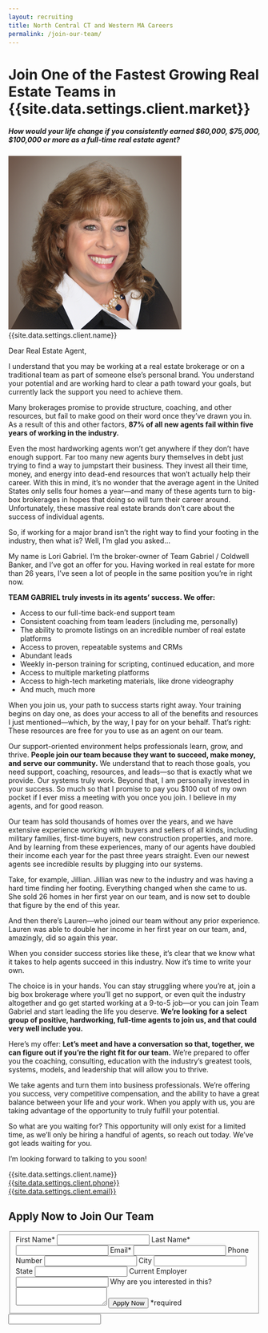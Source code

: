 ```yaml
---
layout: recruiting
title: North Central CT and Western MA Careers
permalink: /join-our-team/
---
```


<div class="recruiting-page">
<h1 class="join-us">Join One of the Fastest Growing Real Estate Teams in {{site.data.settings.client.market}}</h1>
<h5 class="join-us-subtitle">How would your life change if you consistently earned $60,000, $75,000, $100,000 or more as a full-time real estate agent?</h5>
<div class="recruiting-photo">
<span class="client-image-container">
<img src="/img/headshot.png" alt="{{site.data.settings.client.name}}" class="client-image"/>
</span>
<figcaption class="caption">{{site.data.settings.client.name}}</figcaption>
</div>


<p>Dear Real Estate Agent, </p>

<p>I understand that you may be working at a real estate brokerage or on a traditional team as part of someone else’s personal brand. You understand your potential and are working hard to clear a path toward your goals, but currently lack the support you need to achieve them. </p>

<p>Many brokerages promise to provide structure, coaching, and other resources, but fail to make good on their word once they’ve drawn you in. As a result of this and other factors, <strong>87% of all new agents fail within five years of working in the industry.</strong> </p>

<p>Even the most hardworking agents won’t get anywhere if they don’t have enough support. Far too many new agents bury themselves in debt just trying to find a way to jumpstart their business. They invest all their time, money, and energy into dead-end resources that won’t actually help their career. With this in mind, it’s no wonder that the average agent in the United States only sells four homes a year—and many of these agents turn to big-box brokerages in hopes that doing so will turn their career around. Unfortunately, these massive real estate brands don’t care about the success of individual agents. </p>

<p>So, if working for a major brand isn’t the right way to find your footing in the industry, then what is? Well, I’m glad you asked…</p>

<p>My name is Lori Gabriel. I’m the broker-owner of Team Gabriel / Coldwell Banker, and I’ve got an offer for you. Having worked in real estate for more than 26 years, I’ve seen a lot of people in the same position you’re in right now. </p>

<p><strong>TEAM GABRIEL truly invests in its agents’ success. We offer: </strong>
<ul class="indent">
<li>Access to our full-time back-end support team</li>
<li>Consistent coaching from team leaders (including me, personally)</li>
<li>The ability to promote listings on an incredible number of real estate platforms</li>
<li>Access to proven, repeatable systems and CRMs</li>
<li>Abundant leads</li>
<li>Weekly in-person training for scripting, continued education, and more</li>
<li>Access to multiple marketing platforms </li>
<li>Access to high-tech marketing materials, like drone videography</li>
<li>And much, much more</li>
</ul></p>

<p>When you join us, your path to success starts right away. Your training begins on day one, as does your access to all of the benefits and resources I just mentioned—which, by the way, I pay for on your behalf. That’s right: These resources are free for you to use as an agent on our team. </p>

<p>Our support-oriented environment helps professionals learn, grow, and thrive. <strong>People join our team because they want to succeed, make money, and serve our community.</strong> We understand that to reach those goals, you need support, coaching, resources, and leads—so that is exactly what we provide. Our systems truly work. Beyond that, I am personally invested in your success. So much so that I promise to pay you $100 out of my own pocket if I ever miss a meeting with you once you join. I believe in my agents, and for good reason. </p>

<p>Our team has sold thousands of homes over the years, and we have extensive experience working with buyers and sellers of all kinds, including military families, first-time buyers, new construction properties, and more. And by learning from these experiences, many of our agents have doubled their income each year for the past three years straight. Even our newest agents see incredible results by plugging into our systems.</p>

<p>Take, for example, Jillian. Jillian was new to the industry and was having a hard time finding her footing. Everything changed when she came to us. She sold 26 homes in her first year on our team, and is now set to double that figure by the end of this year. </p>

<p>And then there’s Lauren—who joined our team without any prior experience. Lauren was able to double her income in her first year on our team, and, amazingly, did so again this year. </p>

<p>When you consider success stories like these, it’s clear that we know what it takes to help agents succeed in this industry. Now it’s time to write your own.</p>


<p>The choice is in your hands. You can stay struggling where you’re at, join a big box brokerage where you’ll get no support, or even quit the industry altogether and go get started working at a 9-to-5 job—or you can join Team Gabriel and start leading the life you deserve. <strong>We’re looking for a select group of positive, hardworking, full-time agents to join us, and that could very well include you.</strong> </p>

<p>Here’s my offer: <strong>Let’s meet and have a conversation so that, together, we can figure out if you’re the right fit for our team.</strong> We’re prepared to offer you the coaching, consulting, education with the industry’s greatest tools, systems, models, and leadership that will allow you to thrive.</p>

<p>We take agents and turn them into business professionals. We’re offering you success, very competitive compensation, and the ability to have a great balance between your life and your work. When you apply with us, you are taking advantage of the opportunity to truly fulfill your potential. </p>

<p>So what are you waiting for? This opportunity will only exist for a limited time, as we’ll only be hiring a handful of agents, so reach out today. We’ve got leads waiting for you. </p>

<p>I’m looking forward to talking to you soon!</p>

<p>{{site.data.settings.client.name}}<br>
<a href="tel:1-{{site.data.settings.client.phone}}">{{site.data.settings.client.phone}}</a><br>
<a href="mailto:{{site.data.settings.client.email}}">{{site.data.settings.client.email}}</a>
</p>



<h2 class="recruiting">Apply Now to Join Our Team</h2>

<form method="post" class="home-value cta-forms" action="https://formspree.io/{{site.data.settings.client.email}}" onsubmit="return setReturn()">
					<fieldset><label for="firstname">First Name*</label> <input type="text" required="" name="firstname" />
					 <label for="lastname">Last Name*</label> <input type="text" required="" name="lastname" />
					 <label for="email">Email*</label> <input type="text" name="email" />
					 <label for="phone">Phone Number </label> <input type="tel" name="phone" />
						<label for="city">City </label> <input type="text" name="city" />
						<label for="state">State </label> <input type="text" name="state" />
						<label for="employer">Current Employer </label> <input type="text" name="employer" />
						<label for="message">Why are you interested in this? </label><textarea name="message"></textarea>
						<!--base32-c9gq6t9k68pk8cbme5gq4uv4cguqachj70r2urk1edjk6cg-base32--><input class="submit light-light" type="submit" value="Apply Now" name="submitrecruitingForm" /> <span class="asterisk">*required</span></fieldset>
					<!--base32-c9gq6t9k68pk8c9he1t7cxkecdkpedhpe9h6at3me5r7ee1kddhpwx9q71up4tb3f1u6mc3mdcwp6vkg6rw3gc1dc9gq6t9k68-base32-->
					<div class="hidden"><input type="hidden" value="{{site.data.settings.client.email}}" name="_to" /> <input type="hidden" value="Recruiting Contact Request Message From Your Vyral Careers and Training Video Blog" name="_subject" /> <input type="text" name="_gotcha" /></div>
				</form>
</div>
